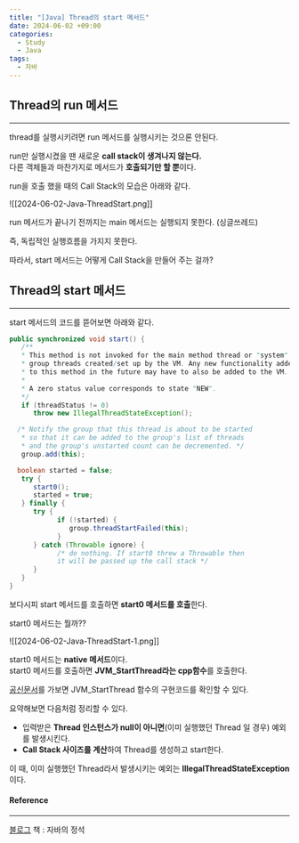 ```yaml
---
title: "[Java] Thread의 start 메서드"
date: 2024-06-02 +09:00
categories:
  - Study
  - Java
tags:
  - 자바
---
```

## Thread의 run 메서드
---
thread를 실행시키려면 run 메서드를 실행시키는 것으론 안된다.

run만 실행시켰을 땐 새로운 **call stack이 생겨나지 않는다.**   
다른 객체들과 마찬가지로 메서드가 **호출되기만 할 뿐**이다.

run을 호출 했을 때의 Call Stack의 모습은 아래와 같다.

![[2024-06-02-Java-ThreadStart.png]]

run 메서드가 끝나기 전까지는 main 메서드는 실행되지 못한다. (싱글쓰레드)

즉, 독립적인 실행흐름을 가지지 못한다.

따라서, start 메서드는 어떻게 Call Stack을 만들어 주는 걸까?

## Thread의 start 메서드
---
start 메서드의 코드를 뜯어보면 아래와 같다.

```java
public synchronized void start() {
   /**
   * This method is not invoked for the main method thread or "system"
   * group threads created/set up by the VM. Any new functionality added
   * to this method in the future may have to also be added to the VM.
   *
   * A zero status value corresponds to state "NEW".
   */
   if (threadStatus != 0)
      throw new IllegalThreadStateException();

  /* Notify the group that this thread is about to be started
   * so that it can be added to the group's list of threads
   * and the group's unstarted count can be decremented. */
   group.add(this);

  boolean started = false;
   try {
      start0();
      started = true;
   } finally {
      try {
            if (!started) {
               group.threadStartFailed(this);
            }
      } catch (Throwable ignore) {
            /* do nothing. If start0 threw a Throwable then
            it will be passed up the call stack */
      }
   }
}
```

보다시피 start 메서드를 호출하면 **start0 메서드를 호출**한다.

start0 메서드는 뭘까??

![[2024-06-02-Java-ThreadStart-1.png]]

start0 메서드는 **native 메서드**이다.    
start0 메서드를 호출하면 **JVM_StartThread라는 cpp함수**를 호출한다.

[공신문서](https://hg.openjdk.java.net/jdk7/jdk7/hotspot/file/9b0ca45cd756/src/share/vm/prims/jvm.cpp)를 가보면 JVM_StartThread 함수의 구현코드를 확인할 수 있다.

요약해보면 다음처럼 정리할 수 있다.
- 입력받은 **Thread 인스턴스가 null이 아니면**(이미 실행했던 Thread 일 경우) 예외를 발생시킨다.
- **Call Stack 사이즈를 계산**하여 Thread를 생성하고 start한다.

이 때, 이미 실행했던 Thread라서 발생시키는 예외는 **IllegalThreadStateException**이다. 


#### Reference
---
[블로그](https://kim-jong-hyun.tistory.com/101)
책 : 자바의 정석